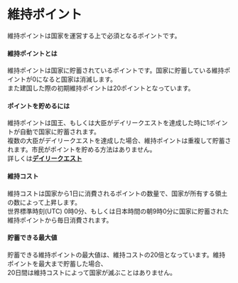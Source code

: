 # 維持ポイント
維持ポイントは国家を運営する上で必須となるポイントです。

#### 維持ポイントとは  

維持ポイントは国家に貯蓄されているポイントです。国家に貯蓄している維持ポイントが0になると国家は消滅します。  
また建国した際の初期維持ポイントは20ポイントとなっています。

#### ポイントを貯めるには

維持ポイントは国王、もしくは大臣がデイリークエストを達成した時に1ポイントが自動で国家に貯蓄されます。  
複数の大臣がデイリークエストを達成した場合、維持ポイントは重複して貯蓄されます。市民がポイントを貯める方法はありません。  
詳しくは[**デイリークエスト**](/guide/dailyquest)  

#### 維持コスト  

維持コストは国家から1日に消費されるポイントの数量で、国家が所有する領土の数によって上昇します。  
世界標準時刻(UTC) 0時0分、もしくは日本時間の朝9時0分に国家に貯蓄された維持ポイントから毎日消費されます。

#### 貯蓄できる最大値  

貯蓄できる維持ポイントの最大値は、維持コストの20倍となっています。維持ポイントを最大まで貯蓄した場合、  
20日間は維持コストによって国家が滅ぶことはありません。
